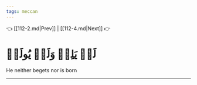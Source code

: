 ```yaml
---
tags: meccan
---
```


👈 [[112-2.md|Prev]] | [[112-4.md|Next]] 👉

# لَمۡ يَلِدۡ وَلَمۡ يُولَدۡ

He neither begets nor is born

---

